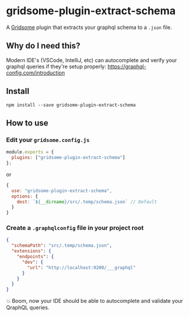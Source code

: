 # gridsome-plugin-extract-schema

A [Gridsome](https://gridsome.org/) plugin that extracts your graphql schema to a `.json` file.

## Why do I need this?

Modern IDE's (VSCode, IntelliJ, etc) can autocomplete and verify your graphql queries if they're setup properly:
https://graphql-config.com/introduction

## Install

`npm install --save gridsome-plugin-extract-schema`

## How to use

### Edit your `gridsome.config.js`

```javascript
module.exports = {
  plugins: ["gridsome-plugin-extract-schema"]
};
```

or

```javascript
{
  use: "gridsome-plugin-extract-schema",
  options: {
    dest: `${__dirname}/src/.temp/schema.json` // Default
  }
}
```

### Create a `.graphqlconfig` file in your project root

```json
{
  "schemaPath": "src/.temp/schema.json",
  "extensions": {
    "endpoints": {
      "dev": {
        "url": "http://localhost:9200/___graphql"
      }
    }
  }
}
```
💥 Boom, now your IDE should be able to autocomplete and validate your QraphQL queries.